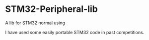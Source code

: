 # STM32-Peripheral-lib
A lib for STM32 normal using

I have used some easily portable STM32 code in past competitions.
